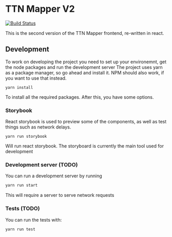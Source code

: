 # TTN Mapper V2

[![Build Status](https://travis-ci.org/ttnmapper/ttnmapper-web-v2.svg?branch=master)](https://travis-ci.org/ttnmapper/ttnmapper-web-v2)

This is the second version of the TTN Mapper frontend, re-written in react.

## Development

To work on developing the project you need to set up your environemnt, get the node packages and run the development server
The project uses yarn as a package manager, so go ahead and install it. NPM should also work, if you want to use that instead.

```
yarn install
```
To install all the required packages. After this, you have some options. 

### Storybook
React storybook is used to preview some of the components, as well as test things such as network delays.
```
yarn run storybook
```
Will run react storybook. The storyboard is currently the main tool used for development

### Development server (TODO)
You can run a development server by running 

```bash
yarn run start
``` 

This will require a server to serve network requests

### Tests (TODO)
You can run the tests with:
```
yarn run test
```
